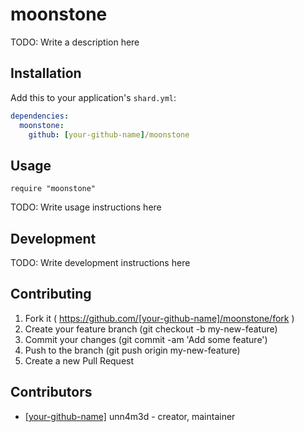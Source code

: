 # moonstone

TODO: Write a description here

## Installation

Add this to your application's `shard.yml`:

```yaml
dependencies:
  moonstone:
    github: [your-github-name]/moonstone
```

## Usage

```crystal
require "moonstone"
```

TODO: Write usage instructions here

## Development

TODO: Write development instructions here

## Contributing

1. Fork it ( https://github.com/[your-github-name]/moonstone/fork )
2. Create your feature branch (git checkout -b my-new-feature)
3. Commit your changes (git commit -am 'Add some feature')
4. Push to the branch (git push origin my-new-feature)
5. Create a new Pull Request

## Contributors

- [[your-github-name]](https://github.com/[your-github-name]) unn4m3d - creator, maintainer
